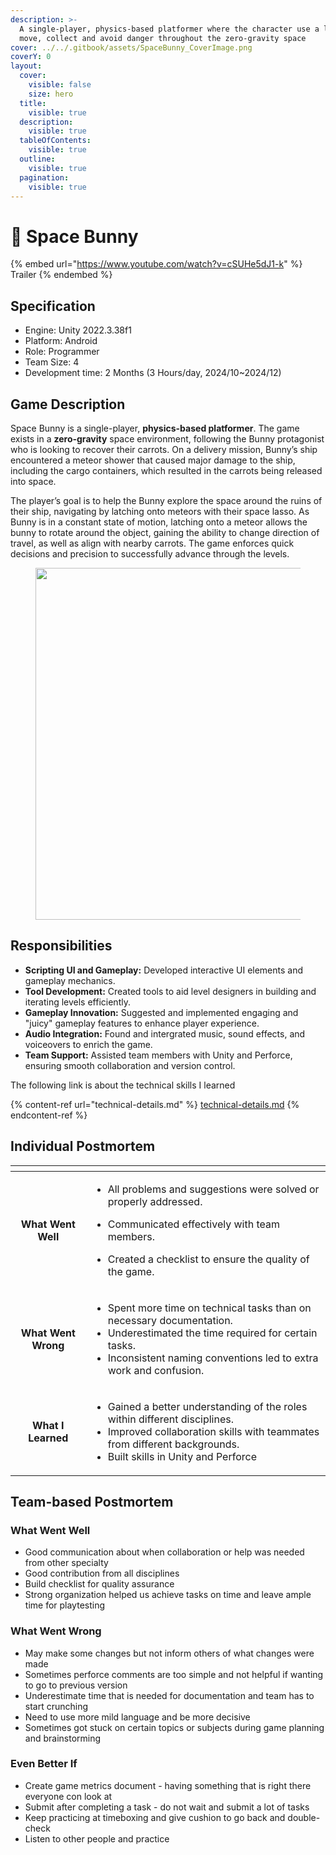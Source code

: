 ```yaml
---
description: >-
  A single-player, physics-based platformer where the character use a lasso to
  move, collect and avoid danger throughout the zero-gravity space
cover: ../../.gitbook/assets/SpaceBunny_CoverImage.png
coverY: 0
layout:
  cover:
    visible: false
    size: hero
  title:
    visible: true
  description:
    visible: true
  tableOfContents:
    visible: true
  outline:
    visible: true
  pagination:
    visible: true
---
```


# 🐰 Space Bunny

{% embed url="https://www.youtube.com/watch?v=cSUHe5dJ1-k" %}
Trailer
{% endembed %}

## Specification

* Engine: Unity 2022.3.38f1
* Platform: Android
* Role: Programmer
* Team Size: 4
* Development time: 2 Months (3 Hours/day, 2024/10\~2024/12)

## Game Description

Space Bunny is a single-player, **physics-based platformer**. The game exists in a **zero-gravity** space environment, following the Bunny protagonist who is looking to recover their carrots. On a delivery mission, Bunny’s ship encountered a meteor shower that caused major damage to the ship, including the cargo containers, which resulted in the carrots being released into space.

The player’s goal is to help the Bunny explore the space around the ruins of their ship, navigating by latching onto meteors with their space lasso. As Bunny is in a constant state of motion, latching onto a meteor allows the bunny to rotate around the object, gaining the ability to change direction of travel, as well as align with nearby carrots. The game enforces quick decisions and precision to successfully advance through the levels.

<figure><img src="../../.gitbook/assets/YHe_TGP1_SpaceBunny_Screenshot_07.gif" alt="" width="563"><figcaption></figcaption></figure>

## Responsibilities

* **Scripting UI and Gameplay:** Developed interactive UI elements and gameplay mechanics.
* **Tool Development:** Created tools to aid level designers in building and iterating levels efficiently.
* **Gameplay Innovation:** Suggested and implemented engaging and "juicy" gameplay features to enhance player experience.
* **Audio Integration:** Found and intergrated music, sound effects, and voiceovers to enrich the game.
* **Team Support:** Assisted team members with Unity and Perforce, ensuring smooth collaboration and version control.

The following link is about the technical skills I learned&#x20;

{% content-ref url="technical-details.md" %}
[technical-details.md](technical-details.md)
{% endcontent-ref %}



## Individual Postmortem

<table data-view="cards"><thead><tr><th align="center"></th><th></th></tr></thead><tbody><tr><td align="center"><strong>What Went Well</strong></td><td><ul><li>All problems and suggestions were solved or properly addressed.</li></ul><ul><li>Communicated effectively with team members.</li></ul><ul><li>Created a checklist to ensure the quality of the game.</li></ul></td></tr><tr><td align="center"><strong>What Went Wrong</strong></td><td><ul><li>Spent more time on technical tasks than on necessary documentation.</li><li>Underestimated the time required for certain tasks.</li><li>Inconsistent naming conventions led to extra work and confusion.</li></ul></td></tr><tr><td align="center"><strong>What I Learned</strong></td><td><ul><li>Gained a better understanding of the roles within different disciplines.</li><li>Improved collaboration skills with teammates from different backgrounds.</li><li>Built skills in Unity and Perforce</li></ul></td></tr></tbody></table>

## Team-based Postmortem

### What Went Well

* Good communication about when collaboration or help was needed from other specialty
* Good contribution from all disciplines
* Build checklist for quality assurance
* Strong organization helped us achieve tasks on time and leave ample time for playtesting

### What Went Wrong

* May make some changes but not inform others of what changes were made
* Sometimes perforce comments are too simple and not helpful if wanting to go to previous version
* Underestimate time that is needed for documentation and team has to start crunching
* Need to use more mild language and be more decisive
* Sometimes got stuck on certain topics or subjects during game planning and brainstorming

### Even Better If

* Create game metrics document - having something that is right there everyone con look at
* Submit after completing a task - do not wait and submit a lot of tasks
* Keep practicing at timeboxing and give cushion to go back and double-check
* Listen to other people and practice

